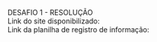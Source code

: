 DESAFIO 1 - RESOLUÇÃO
<br>
Link do site disponibilizado: 
<br>
Link da planilha de registro de informação:
